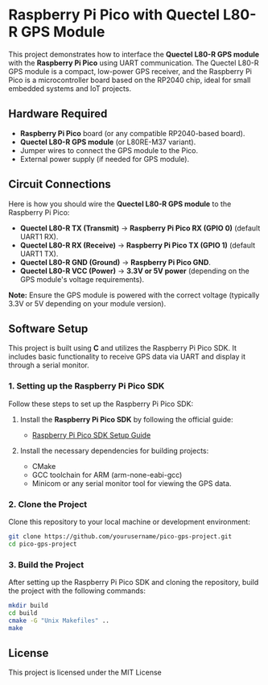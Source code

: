 # Raspberry Pi Pico with Quectel L80-R GPS Module

This project demonstrates how to interface the **Quectel L80-R GPS module** with the **Raspberry Pi Pico** using UART communication. The Quectel L80-R GPS module is a compact, low-power GPS receiver, and the Raspberry Pi Pico is a microcontroller board based on the RP2040 chip, ideal for small embedded systems and IoT projects.

## Hardware Required

- **Raspberry Pi Pico** board (or any compatible RP2040-based board).
- **Quectel L80-R GPS module** (or L80RE-M37 variant).
- Jumper wires to connect the GPS module to the Pico.
- External power supply (if needed for GPS module).

## Circuit Connections

Here is how you should wire the **Quectel L80-R GPS module** to the Raspberry Pi Pico:

- **Quectel L80-R TX (Transmit)** → **Raspberry Pi Pico RX (GPIO 0)** (default UART1 RX).
- **Quectel L80-R RX (Receive)** → **Raspberry Pi Pico TX (GPIO 1)** (default UART1 TX).
- **Quectel L80-R GND (Ground)** → **Raspberry Pi Pico GND**.
- **Quectel L80-R VCC (Power)** → **3.3V or 5V power** (depending on the GPS module's voltage requirements).

**Note:** Ensure the GPS module is powered with the correct voltage (typically 3.3V or 5V depending on your module version).

## Software Setup

This project is built using **C** and utilizes the Raspberry Pi Pico SDK. It includes basic functionality to receive GPS data via UART and display it through a serial monitor.

### 1. Setting up the Raspberry Pi Pico SDK

Follow these steps to set up the Raspberry Pi Pico SDK:

1. Install the **Raspberry Pi Pico SDK** by following the official guide:
   - [Raspberry Pi Pico SDK Setup Guide](https://www.raspberrypi.org/documentation/rp2040/getting-started/)

2. Install the necessary dependencies for building projects:
   - CMake
   - GCC toolchain for ARM (arm-none-eabi-gcc)
   - Minicom or any serial monitor tool for viewing the GPS data.

### 2. Clone the Project

Clone this repository to your local machine or development environment:

```bash
git clone https://github.com/yourusername/pico-gps-project.git
cd pico-gps-project
```

### 3. Build the Project

After setting up the Raspberry Pi Pico SDK and cloning the repository, build the project with the following commands:

```bash
mkdir build
cd build
cmake -G "Unix Makefiles" ..
make
```

## License

This project is licensed under the MIT License

